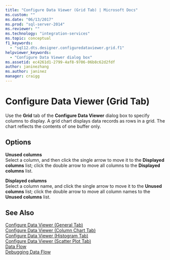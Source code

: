 ```yaml
---
title: "Configure Data Viewer (Grid Tab) | Microsoft Docs"
ms.custom: ""
ms.date: "06/13/2017"
ms.prod: "sql-server-2014"
ms.reviewer: ""
ms.technology: "integration-services"
ms.topic: conceptual
f1_keywords: 
  - "sql12.dts.designer.configuredataviewer.grid.f1"
helpviewer_keywords: 
  - "Configure Data Viewer dialog box"
ms.assetid: ec4261d1-2799-4af8-9706-06b8c62d2fdf
author: janinezhang
ms.author: janinez
manager: craigg
---
```

# Configure Data Viewer (Grid Tab)
  Use the **Grid** tab of the **Configure Data Viewer** dialog box to specify columns to display. A grid chart displays data records as rows in a grid. The chart reflects the contents of one buffer only.  
  
## Options  
 **Unused columns**  
 Select a column, and then click the single arrow to move it to the **Displayed columns** list; click the double arrow to move all columns to the **Displayed columns** list.  
  
 **Displayed columns**  
 Select a column name, and click the single arrow to move it to the **Unused columns** list; click the double arrow to move all column names to the **Unused columns** list.  
  
## See Also  
 [Configure Data Viewer &#40;General Tab&#41;](../../2014/integration-services/configure-data-viewer-general-tab.md)   
 [Configure Data Viewer &#40;Column Chart Tab&#41;](../../2014/integration-services/configure-data-viewer-column-chart-tab.md)   
 [Configure Data Viewer &#40;Histogram Tab&#41;](../../2014/integration-services/configure-data-viewer-histogram-tab.md)   
 [Configure Data Viewer &#40;Scatter Plot Tab&#41;](../../2014/integration-services/configure-data-viewer-scatter-plot-tab.md)   
 [Data Flow](data-flow/data-flow.md)   
 [Debugging Data Flow](troubleshooting/debugging-data-flow.md)  
  
  
